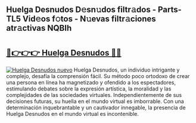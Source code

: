## Huelga Desnudos D𝚎sn𝚞dos filtr𝚊dos - Parts-TL5 Vid𝚎os f𝚘tos - N𝚞evas filtr𝚊ciones atr𝚊ctivas NQBIh

# <h2><a href="http://mb06yr.tromn.icu/?c=Huelga+Desnudos">🔗👉👉👉 Huelga Desnudos 🔗🔗</a></h2>

[![Huelga Desnudos nuevo](https://i.imgur.com/pEAQMta.gif)](http://mb06yr.tromn.icu/?c=Huelga+Desnudos)
Huelga Desnudos, un individuo intrigante y complejo, desafía la comprensión fácil. Su método poco ortodoxo de crear una persona en línea ha magnetizado y ofendido a los espectadores, estimulando debates sobre la expresión artística, la moralidad y las complejidades de las sociedades virtuales. Independientemente de sus decisiones futuras, su huella en el mundo virtual es imborrable. Con una determinación inquebrantable y un cautivador innegable, la presencia de Huelga Desnudos en el mundo virtual es incontenible.
